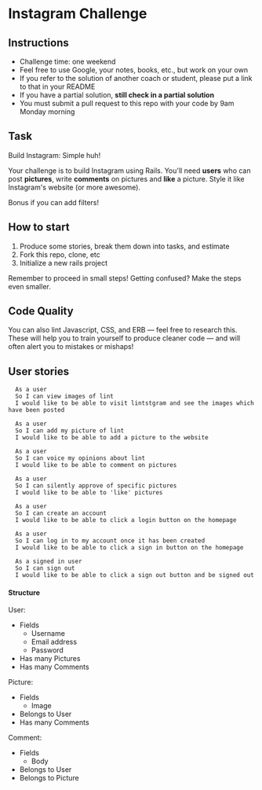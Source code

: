 Instagram Challenge
===================

## Instructions

* Challenge time: one weekend
* Feel free to use Google, your notes, books, etc., but work on your own
* If you refer to the solution of another coach or student, please put a link to that in your README
* If you have a partial solution, **still check in a partial solution**
* You must submit a pull request to this repo with your code by 9am Monday morning

## Task

Build Instagram: Simple huh!

Your challenge is to build Instagram using Rails. You'll need **users** who can post **pictures**, write **comments** on pictures and **like** a picture. Style it like Instagram's website (or more awesome).

Bonus if you can add filters!

## How to start

1. Produce some stories, break them down into tasks, and estimate
2. Fork this repo, clone, etc
3. Initialize a new rails project

Remember to proceed in small steps! Getting confused? Make the steps even smaller.

## Code Quality

You can also lint Javascript, CSS, and ERB — feel free to research this. These
will help you to train yourself to produce cleaner code — and will often alert
you to mistakes or mishaps!

## User stories
```
  As a user
  So I can view images of lint
  I would like to be able to visit lintstgram and see the images which have been posted

  As a user
  So I can add my picture of lint
  I would like to be able to add a picture to the website

  As a user
  So I can voice my opinions about lint
  I would like to be able to comment on pictures

  As a user
  So I can silently approve of specific pictures
  I would like to be able to 'like' pictures

  As a user
  So I can create an account
  I would like to be able to click a login button on the homepage

  As a user
  So I can log in to my account once it has been created
  I would like to be able to click a sign in button on the homepage

  As a signed in user
  So I can sign out
  I would like to be able to click a sign out button and be signed out
```

#### Structure
User:
- Fields
  - Username
  - Email address
  - Password
- Has many Pictures
- Has many Comments

Picture:
- Fields
  - Image
- Belongs to User
- Has many Comments

Comment:
- Fields
  - Body
- Belongs to User
- Belongs to Picture
